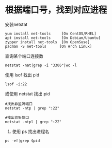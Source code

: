 # 根据端口号，找到对应进程

安装netstat

```
yum install net-tools     [On CentOS/RHEL]
apt install net-tools     [On Debian/Ubuntu]
zypper install net-tools  [On OpenSuse]
pacman -S net-tools      [On Arch Linux]
```

查询某个端口连接数

```
netstat -nat|grep -i "3306"|wc -l
```

使用 lsof 找出 pid

```
lsof -i:22
```

或使用 netstat 找出 pid

```
#找出非监听端口
netstat -ntp | grep ":22"

#找出监听端口
netstat -ntpl | grep ":22"
```

1. 使用 ps 找出进程名

```
ps -ef|grep $pid
```
